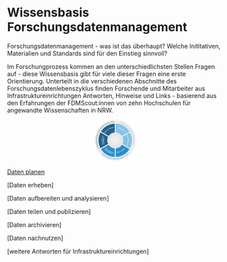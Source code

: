 

# Wissensbasis Forschungsdatenmanagement

Forschungsdatenmanagement - was ist das überhaupt?
Welche Inititativen, Materialien und Standards sind für den Einstieg sinnvoll?

Im Forschungprozess kommen an den unterschiedlichsten Stellen Fragen auf - diese Wissensbasis gibt für viele dieser Fragen eine erste Orientierung.
Unterteilt in die verschiedenen Abschnitte des Forschungsdatenlebenszyklus finden Forschende und Mitarbeiter aus Infrastruktureinrichtungen Antworten, Hinweise und Links - basierend aus den Erfahrungen der FDMScout:innen von zehn Hochschulen für angewandte Wissenschaften in NRW.

<p align="center">
  <img style="width:10vw; height:10vw" src="DLZ_FAQ.png">
</p>

[Daten planen](D1_Daten_planen.md)

[Daten erheben]

[Daten aufbereiten und analysieren]

[Daten teilen und publizieren]

[Daten archivieren]

[Daten nachnutzen]


[weitere Antworten für Infrastruktureinrichtungen]
